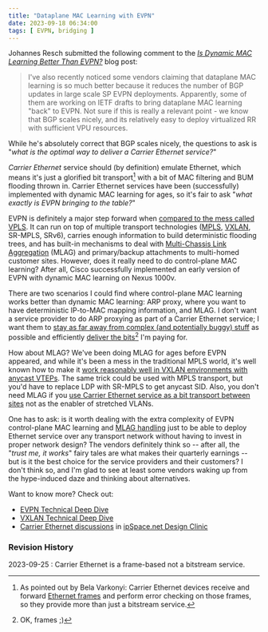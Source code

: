 ```yaml
---
title: "Dataplane MAC Learning with EVPN"
date: 2023-09-18 06:34:00
tags: [ EVPN, bridging ]
---
```

Johannes Resch submitted the following comment to the _[Is Dynamic MAC Learning Better Than EVPN?](https://blog.ipspace.net/2023/04/evpn-dynamic-mac-learning.html)_ blog post:

> I've also recently noticed some vendors claiming that dataplane MAC learning is so much better because it reduces the number of BGP updates in large scale SP EVPN deployments. Apparently, some of them are working on IETF drafts to bring dataplane MAC learning "back" to EVPN. Not sure if this is really a relevant point - we know that BGP scales nicely, and its relatively easy to deploy virtualized RR with sufficient VPU resources.

While he's absolutely correct that BGP scales nicely, the questions to ask is "_what is the optimal way to deliver a Carrier Ethernet service?_"
<!--more-->
_Carrier Ethernet_ service should (by definition) emulate Ethernet, which means it's just a glorified bit transport[^DT] with a bit of MAC filtering and BUM flooding thrown in. Carrier Ethernet services have been (successfully) implemented with dynamic MAC learning for ages, so it's fair to ask "_what exactly is EVPN bringing to the table?_"

[^DT]: As pointed out by Bela Varkonyi: Carrier Ethernet devices receive and forward [Ethernet frames](https://blog.ipspace.net/2022/10/ethernet-encapsulations.html) and perform error checking on those frames, so they provide more than just a bitstream service.

EVPN is definitely a major step forward when [compared to the mess called VPLS](https://blog.ipspace.net/2018/02/evpn-is-more-than-vpls-on-steroids.html). It can run on top of multiple transport technologies ([MPLS](https://blog.ipspace.net/2022/04/do-you-care-about-mpls.html), [VXLAN](https://blog.ipspace.net/2020/05/need-vxlan-transport.html), SR-MPLS, SRv6), carries enough information to build deterministic flooding trees, and has built-in mechanisms to deal with [Multi-Chassis Link Aggregation](https://blog.ipspace.net/series/mlag.html) (MLAG) and primary/backup attachments to multi-homed customer sites. However, does it really need to do control-plane MAC learning? After all, Cisco successfully implemented an early version of EVPN with dynamic MAC learning on Nexus 1000v.

There are two scenarios I could find where control-plane MAC learning works better than dynamic MAC learning: ARP proxy, where you want to have deterministic IP-to-MAC mapping information, and MLAG. I don't want a service provider to do ARP proxying as part of a Carrier Ethernet service; I want them to [stay as far away from complex (and potentially buggy) stuff](https://blog.ipspace.net/2014/03/whose-failure-domain-is-it.html) as possible and efficiently [deliver the bits](https://blog.ipspace.net/2018/03/whos-pushing-layer-2-vpn-services.html)[^DGA] I'm paying for.

[^DGA]: OK, frames ;)

How about MLAG? We've been doing MLAG for ages before EVPN appeared, and while it's been a mess in the traditional MPLS world, it's well known how to make it [work reasonably well in VXLAN environments with anycast VTEPs](https://blog.ipspace.net/2022/09/mlag-deep-dive-vxlan-fabric.html). The same trick could be used with MPLS transport, but you'd have to replace LDP with SR-MPLS to get anycast SID. Also, you don't need MLAG if you [use Carrier Ethernet service as a bit transport between sites](https://blog.ipspace.net/2012/07/the-difference-between-metro-ethernet.html) not as the enabler of stretched VLANs.

One has to ask: is it worth dealing with the extra complexity of EVPN control-plane MAC learning and [MLAG handling](https://blog.ipspace.net/2022/11/mlag-vxlan-evpn.html) just to be able to deploy Ethernet service over any transport network without having to invest in proper network design? The vendors definitely think so -- after all, the "_trust me, it works_" fairy tales are what makes their quarterly earnings -- but is it the best choice for the service providers and their customers? I don't think so, and I'm glad to see at least some vendors waking up from the hype-induced daze and thinking about alternatives.

Want to know more? Check out:

* [EVPN Technical Deep Dive](https://www.ipspace.net/EVPN_Technical_Deep_Dive)
* [VXLAN Technical Deep Dive](https://www.ipspace.net/VXLAN_Technical_Deep_Dive)
* [Carrier Ethernet discussions](https://my.ipspace.net/bin/list?id=Design#2022_04) in [ipSpace.net Design Clinic](https://www.ipspace.net/IpSpace.net_Design_Clinic)

### Revision History

2023-09-25
: Carrier Ethernet is a frame-based not a bitstream service.
